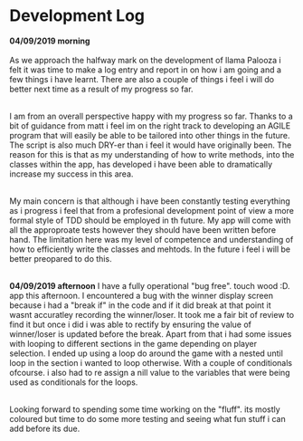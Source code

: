 <h1>Development Log</h1>

**04/09/2019 morning**<br><br>
As we approach the halfway mark on the development of llama Palooza i felt it was time to make a log entry and report in on how i am going and a few things i have learnt. There are also a couple of things i feel i will do better next time as a result of my progress so far.<br><br>

I am from an overall perspective happy with my progress so far. Thanks to a bit of guidance from matt i feel im on the right track to developing an AGILE program that will easily be able to be tailored into other things in the future. The script is also much DRY-er than i feel it would have originally been. The reason for this is that as my understanding of how to write methods, into the classes within the app, has developed i have been able to dramatically increase my success in this area.<br><br>

My main concern is that although i have been constantly testing everything as i progress i feel that from a profesional development point of view a more formal style of TDD should be employed in th future. My app will come with all the approproate tests however they should have been written before hand. The limitation here was my level of competence and understanding of how to efficiently write the classes and mehtods. In the future i feel i will be better preopared to do this.<br><br>

**04/09/2019 afternoon**
I have a fully operational "bug free". touch wood :D. app this afternoon. I encountered a bug with the winner display screen because i had a "break if" in the code and if it did break at that point it wasnt accuratley recording the winner/loser. It took me a fair bit of review to find it but once i did i was able to rectify by ensuring the value of winner/loser is updated before the break. Apart from that i had some issues with looping to different sections in the game depending on player selection. I ended up using a loop do around the game with a nested until loop in the section i wanted to loop otherwise. With a couple of conditionals ofcourse. i also had to re assign a nill value to the variables that were being used as conditionals for the loops.<br><br>

Looking forward to spending some time working on the "fluff". its mostly coloured but time to do some more testing and seeing what fun stuff i can add before its due.